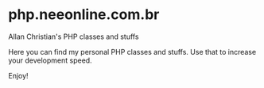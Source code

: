 php.neeonline.com.br
====================

Allan Christian's PHP classes and stuffs

Here you can find my personal PHP classes and stuffs. Use that to increase your development speed.

Enjoy!
